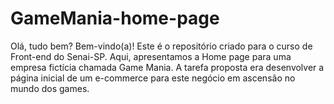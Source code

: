 # GameMania-home-page
Olá, tudo bem? Bem-vindo(a)! Este é o repositório criado para o curso de Front-end do Senai-SP. Aqui, apresentamos a Home page para uma empresa fictícia chamada Game Mania. A tarefa proposta era desenvolver a página inicial de um e-commerce para este negócio em ascensão no mundo dos games.
